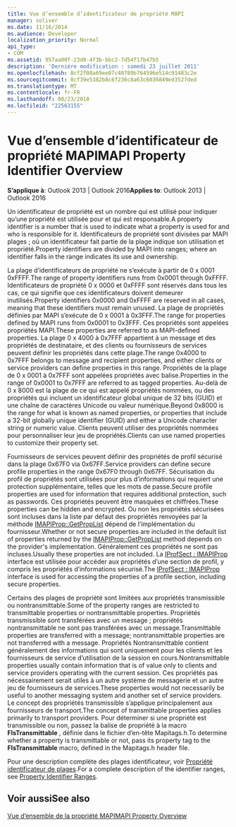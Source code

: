 ```yaml
---
title: Vue d’ensemble d’identificateur de propriété MAPI
manager: soliver
ms.date: 11/16/2014
ms.audience: Developer
localization_priority: Normal
api_type:
- COM
ms.assetid: 957aa00f-23d8-4f3b-bbc2-7d54f17b47b5
description: 'Derniére modification : samedi 23 juillet 2011'
ms.openlocfilehash: 8cf2f08a69ee87c40789b764596e514c91483c2e
ms.sourcegitcommit: 0cf39e5382b8c6f236c8a63c6036849ed3527ded
ms.translationtype: MT
ms.contentlocale: fr-FR
ms.lasthandoff: 08/23/2018
ms.locfileid: "22563155"
---
```

# <a name="mapi-property-identifier-overview"></a><span data-ttu-id="d27f5-103">Vue d’ensemble d’identificateur de propriété MAPI</span><span class="sxs-lookup"><span data-stu-id="d27f5-103">MAPI Property Identifier Overview</span></span>

  
  
<span data-ttu-id="d27f5-104">**S’applique à**: Outlook 2013 | Outlook 2016</span><span class="sxs-lookup"><span data-stu-id="d27f5-104">**Applies to**: Outlook 2013 | Outlook 2016</span></span> 
  
<span data-ttu-id="d27f5-105">Un identificateur de propriété est un nombre qui est utilisé pour indiquer qu’une propriété est utilisée pour et qui est responsable.</span><span class="sxs-lookup"><span data-stu-id="d27f5-105">A property identifier is a number that is used to indicate what a property is used for and who is responsible for it.</span></span> <span data-ttu-id="d27f5-106">Identificateurs de propriété sont divisées par MAPI plages ; où un identificateur fait partie de la plage indique son utilisation et propriété.</span><span class="sxs-lookup"><span data-stu-id="d27f5-106">Property identifiers are divided by MAPI into ranges; where an identifier falls in the range indicates its use and ownership.</span></span> 
  
<span data-ttu-id="d27f5-107">La plage d’identificateurs de propriété ne s’exécute à partir de 0 x 0001 0xFFFF.</span><span class="sxs-lookup"><span data-stu-id="d27f5-107">The range of property identifiers runs from 0x0001 through 0xFFFF.</span></span> <span data-ttu-id="d27f5-108">Identificateurs de propriété 0 x 0000 et 0xFFFF sont réservés dans tous les cas, ce qui signifie que ces identificateurs doivent demeurer inutilisés.</span><span class="sxs-lookup"><span data-stu-id="d27f5-108">Property identifiers 0x0000 and 0xFFFF are reserved in all cases, meaning that these identifiers must remain unused.</span></span> <span data-ttu-id="d27f5-109">La plage de propriétés définies par MAPI s’exécute de 0 x 0001 à 0x3FFF.</span><span class="sxs-lookup"><span data-stu-id="d27f5-109">The range for properties defined by MAPI runs from 0x0001 to 0x3FFF.</span></span> <span data-ttu-id="d27f5-110">Ces propriétés sont appelées propriétés MAPI.</span><span class="sxs-lookup"><span data-stu-id="d27f5-110">These properties are referred to as MAPI-defined properties.</span></span> <span data-ttu-id="d27f5-111">La plage 0 x 4000 à 0x7FFF appartient à un message et des propriétés de destinataire, et des clients ou fournisseurs de services peuvent définir les propriétés dans cette plage.</span><span class="sxs-lookup"><span data-stu-id="d27f5-111">The range 0x4000 to 0x7FFF belongs to message and recipient properties, and either clients or service providers can define properties in this range.</span></span> <span data-ttu-id="d27f5-112">Propriétés de la plage de 0 x 0001 à 0x7FFF sont appelées propriétés avec balise.</span><span class="sxs-lookup"><span data-stu-id="d27f5-112">Properties in the range of 0x0001 to 0x7FFF are referred to as tagged properties.</span></span> <span data-ttu-id="d27f5-113">Au-delà de 0 x 8000 est la plage de ce qui est appelé propriétés nommées, ou des propriétés qui incluent un identificateur global unique de 32 bits (GUID) et une chaîne de caractères Unicode ou valeur numérique.</span><span class="sxs-lookup"><span data-stu-id="d27f5-113">Beyond 0x8000 is the range for what is known as named properties, or properties that include a 32-bit globally unique identifier (GUID) and either a Unicode character string or numeric value.</span></span> <span data-ttu-id="d27f5-114">Clients peuvent utiliser des propriétés nommées pour personnaliser leur jeu de propriétés.</span><span class="sxs-lookup"><span data-stu-id="d27f5-114">Clients can use named properties to customize their property set.</span></span>
  
<span data-ttu-id="d27f5-115">Fournisseurs de services peuvent définir des propriétés de profil sécurisé dans la plage 0x67F0 via 0x67FF.</span><span class="sxs-lookup"><span data-stu-id="d27f5-115">Service providers can define secure profile properties in the range 0x67F0 through 0x67FF.</span></span> <span data-ttu-id="d27f5-116">Sécurisation du profil de propriétés sont utilisées pour plus d’informations qui requiert une protection supplémentaire, telles que les mots de passe.</span><span class="sxs-lookup"><span data-stu-id="d27f5-116">Secure profile properties are used for information that requires additional protection, such as passwords.</span></span> <span data-ttu-id="d27f5-117">Ces propriétés peuvent être masquées et chiffrées.</span><span class="sxs-lookup"><span data-stu-id="d27f5-117">These properties can be hidden and encrypted.</span></span> <span data-ttu-id="d27f5-118">Ou non les propriétés sécurisées sont incluses dans la liste par défaut des propriétés renvoyées par la méthode [IMAPIProp::GetPropList](imapiprop-getproplist.md) dépend de l’implémentation du fournisseur.</span><span class="sxs-lookup"><span data-stu-id="d27f5-118">Whether or not secure properties are included in the default list of properties returned by the [IMAPIProp::GetPropList](imapiprop-getproplist.md) method depends on the provider's implementation.</span></span> <span data-ttu-id="d27f5-119">Généralement ces propriétés ne sont pas incluses.</span><span class="sxs-lookup"><span data-stu-id="d27f5-119">Usually these properties are not included.</span></span> <span data-ttu-id="d27f5-120">La [IProfSect : IMAPIProp](iprofsectimapiprop.md) interface est utilisée pour accéder aux propriétés d’une section de profil, y compris les propriétés d’informations sécurisé.</span><span class="sxs-lookup"><span data-stu-id="d27f5-120">The [IProfSect : IMAPIProp](iprofsectimapiprop.md) interface is used for accessing the properties of a profile section, including secure properties.</span></span> 
  
<span data-ttu-id="d27f5-121">Certains des plages de propriété sont limitées aux propriétés transmissible ou nontransmittable.</span><span class="sxs-lookup"><span data-stu-id="d27f5-121">Some of the property ranges are restricted to transmittable properties or nontransmittable properties.</span></span> <span data-ttu-id="d27f5-122">Propriétés transmissible sont transférées avec un message ; propriétés nontransmittable ne sont pas transférées avec un message.</span><span class="sxs-lookup"><span data-stu-id="d27f5-122">Transmittable properties are transferred with a message; nontransmittable properties are not transferred with a message.</span></span> <span data-ttu-id="d27f5-123">Propriétés Nontransmittable contient généralement des informations qui sont uniquement pour les clients et les fournisseurs de service d’utilisation de la session en cours.</span><span class="sxs-lookup"><span data-stu-id="d27f5-123">Nontransmittable properties usually contain information that is of value only to clients and service providers operating with the current session.</span></span> <span data-ttu-id="d27f5-124">Ces propriétés pas nécessairement serait utiles à un autre système de messagerie et un autre jeu de fournisseurs de services.</span><span class="sxs-lookup"><span data-stu-id="d27f5-124">These properties would not necessarily be useful to another messaging system and another set of service providers.</span></span> <span data-ttu-id="d27f5-125">Le concept des propriétés transmissible s’applique principalement aux fournisseurs de transport.</span><span class="sxs-lookup"><span data-stu-id="d27f5-125">The concept of transmittable properties applies primarily to transport providers.</span></span> <span data-ttu-id="d27f5-126">Pour déterminer si une propriété est transmissible ou non, passez la balise de propriété à la macro **FIsTransmittable** , définie dans le fichier d’en-tête Mapitags.h.</span><span class="sxs-lookup"><span data-stu-id="d27f5-126">To determine whether a property is transmittable or not, pass its property tag to the **FIsTransmittable** macro, defined in the Mapitags.h header file.</span></span> 
  
<span data-ttu-id="d27f5-127">Pour une description complète des plages identificateur, voir [Propriété identificateur de plages](property-identifier-ranges.md).</span><span class="sxs-lookup"><span data-stu-id="d27f5-127">For a complete description of the identifier ranges, see [Property Identifier Ranges](property-identifier-ranges.md).</span></span>
  
## <a name="see-also"></a><span data-ttu-id="d27f5-128">Voir aussi</span><span class="sxs-lookup"><span data-stu-id="d27f5-128">See also</span></span>



[<span data-ttu-id="d27f5-129">Vue d’ensemble de la propriété MAPI</span><span class="sxs-lookup"><span data-stu-id="d27f5-129">MAPI Property Overview</span></span>](mapi-property-overview.md)

